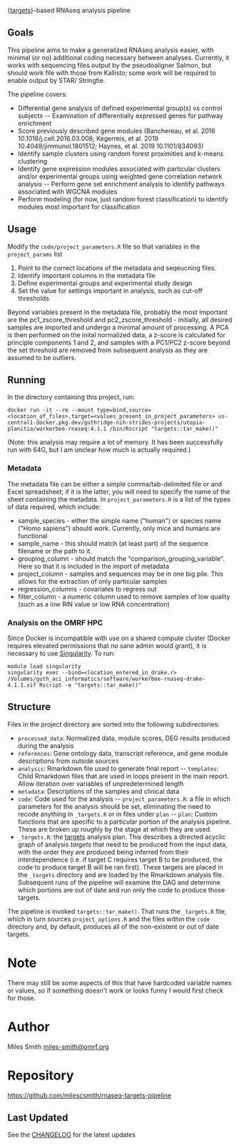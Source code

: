 {[targets](https://docs.ropensci.org/targets/)}-based RNAseq analysis pipeline

## Goals

This pipeline aims to make a generalized RNAseq analysis easier, with minimal
(or no) additional coding necessary between analyses.  Currently, it works
with sequencing files output by the pseudoaligner Salmon, but should work file
with those from Kallisto; some work will be required to enable output by STAR/
Stringtie.

The pipeline covers:
- Differential gene analysis of defined experimental group(s) vs control
subjects
-- Examination of differentially expressed genes for pathway enrichment
- Score previously described gene modules (Banchereau, et al. 2016
10.1016/j.cell.2016.03.008; Kegerreis, et al. 2019 10.4049/jimmunol.1801512; 
Haynes, et al. 2019  10.1101/834093)
- Identify sample clusters using random forest proximities and k-means
clustering
- Identify gene expression modules associated with particular clusters and/or
experimental groups using weighted gene correlation network analysis
-- Perform gene set enrichment analysis to identify pathways associated with
WGCNA modules
- Perform modeling (for now, just random forest classification) to identify
modules most important for classification

## Usage

Modify the `code/project_parameters.R` file so that variables in the 
`project_params` list
1. Point to the correct locations of the metadata and seqeucning files.
2. Identify important columns in the metadata file
3. Define experimental groups and experimental study design
4. Set the value for settings important in analysis, such as cut-off thresholds

Beyond variables present in the metadata file, probably the most important are
the pc1_zscore_threshold and pc2_zscore_threshold - initially, all desired
samples are imported and undergo a minimal amount of processing.  A PCA is then
performed on the inital normalized data, a z-score is calculated for principle
components 1 and 2, and samples with a PC1/PC2 z-score beyond the set threshold 
are removed from subsequent analysis as they are assumed to be outliers.

## Running

In the directory containing this project, run:
  ```
docker run -it --rm --mount type=bind,source=<location_of_files>,target=<values_present_in_project_parameters> us-central1-docker.pkg.dev/guthridge-nih-strides-projects/utopia-planitia/workerbee-rnaseq:4.1.1 /bin/Rscript "targets::tar_make()"
```

(Note: this analysis may require a lot of memory.  It has been successfully run 
with 64G, but I am unclear how much is actually required.)

### Metadata

The metadata file can be either a simple comma/tab-delimited file or 
and Excel spreadsheet; if it is the latter, you will need to specify the 
name of the sheet containing the metadata.  In `project_parameters.R` is a list
of the types of data required, which include:
* sample_species - either the simple name ("human") or species name
("Homo sapiens") should work.  Currently, only mice and humans are functional
* sample_name - this should match (at least part) of the sequence filename
or the path to it.
* grouping_column - should match the "comparison_grouping_variable".  Here
so that it is included in the import of metadata
* project_column - samples and sequences may be in one big pile.  This allows
for the extraction of only particular samples
* regression_columns - covariates to regress out
* filter_column - a numeric column used to remove samples of low quality (such
as a low RIN value or low RNA concentration)

### Analysis on the OMRF HPC

Since Docker is incompatible with use on a shared compute cluster (Docker requires elevated permissions that no sane admin would grant), it is necessary to use [Singularity](https://sylabs.io/guides/3.5/user-guide/).  To run:
  ```
module load singularity
singularity exec --bind=<location_entered_in_drake.r> /Volumes/guth_aci_informatics/software/workerbee-rnaseq-drake-4.1.1.sif Rscript -e "targets::tar_make()"
```

## Structure

Files in the project directory are sorted into the following subdirectories:
- `processed_data`: Normalized data, module scores, DEG results produced during the analysis
- `references`: Gene ontology data, transcript reference, and gene module descriptions from outside sources
- `analysis`: Rmarkdown file used to generate final report
-- `templates`: Child Rmarkdown files that are used in loops present in the main report.  Allow iteration over variables of unpredetermined length
- `metadata`: Descriptions of the samples and clinical data
- `code`: Code used for the analysis
-- `project_parameters.R`: a file in which parameters for the analysis should be set, eliminating the need to recode anything in `_targets.R` or in files under `plan`
-- `plan`: Custom functions that are specific to a particular portion of the analysis pipeline.  These are broken up roughly by the stage at which they are used.
- `_targets.R`: the [targets](https://github.com/ropensci/targets) analysis plan.  This describes a directed acyclic graph of analysis *targets* that need to be produced from the input data, with the order they are produced being inferred from their interdependence (i.e. if target C requires target B to be produced, the code to produce target B will be ran first).  These targets are placed in the `_targets` directory and are loaded by the Rmarkdown analysis file.  Subsequent runs of the pipeline will examine the DAG and determine which portions are out of date and run only the code to produce those targets.

The pipeline is invoked `targets::tar_make()`.  That runs the `_targets.R` file, which in turn sources `project_options.R` and the files within the `code` directory and, by default, produces all of the non-existent or out of date targets.

# Note

There may still be some aspects of this that have hardcoded variable names or
values, so if something doesn't work or looks funny I would first check for
those.

# Author

Miles Smith <miles-smith@omrf.org>

# Repository

https://github.com/milescsmith/rnaseq-targets-pipeline

## Last Updated
See the [CHANGELOG](CHANGELOG.md) for the latest updates
